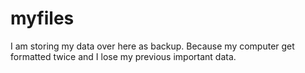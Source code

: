 myfiles
=======
I am storing my data over here as backup. Because my computer get formatted twice and I lose my previous important data.